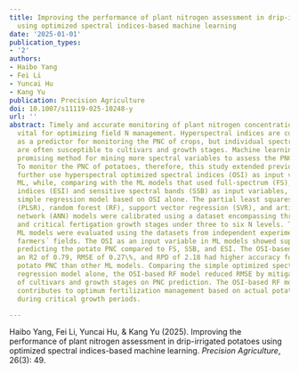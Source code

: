 ```yaml
---
title: Improving the performance of plant nitrogen assessment in drip-irrigated potatoes
  using optimized spectral indices-based machine learning
date: '2025-01-01'
publication_types:
- '2'
authors:
- Haibo Yang
- Fei Li
- Yuncai Hu
- Kang Yu
publication: Precision Agriculture
doi: 10.1007/s11119-025-10248-y
url: ''
abstract: Timely and accurate monitoring of plant nitrogen concentration (PNC) is
  vital for optimizing field N management. Hyperspectral indices are commonly used
  as a predictor for monitoring the PNC of crops, but individual spectral indices
  are often susceptible to cultivars and growth stages. Machine learning (ML) is a
  promising method for mining more spectral variables to assess the PNC of crops.
  To monitor the PNC of potatoes, therefore, this study extended previous work to
  further use hyperspectral optimized spectral indices (OSI) as input variables of
  ML, while, comparing with the ML models that used full-spectrum (FS), existing spectral
  indices (ESI) and sensitive spectral bands (SSB) as input variables, as well as
  simple regression model based on OSI alone. The partial least squares regression
  (PLSR), random forest (RF), support vector regression (SVR), and artificial neural
  network (ANN) models were calibrated using a dataset encompassing three cultivars
  and critical fertigation growth stages under three to six N levels. The calibrated
  ML models were evaluated using the datasets from independent experiments and two
  farmers´ fields. The OSI as an input variable in ML models showed superiority for
  predicting the potato PNC compared to FS, SSB, and ESI. The OSI-based RF model with
  an R2 of 0.79, RMSE of 0.27\%, and RPD of 2.18 had higher accuracy for predicting
  potato PNC than other ML models. Comparing the simple optimized spectral indices
  regression model alone, the OSI-based RF model reduced RMSE by mitigating the effects
  of cultivars and growth stages on PNC prediction. The OSI-based RF model significantly
  contributes to optimum fertilization management based on actual potato N status
  during critical growth periods.

---
```


Haibo Yang, Fei Li, Yuncai Hu, & Kang Yu (2025). Improving the performance of plant nitrogen assessment in drip-irrigated potatoes using optimized spectral indices-based machine learning. *Precision Agriculture*, 26(3): 49.
